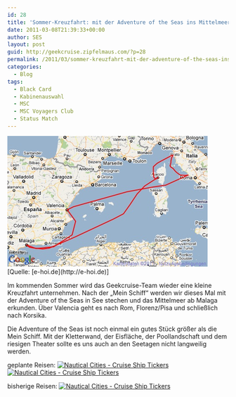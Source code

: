 ```yaml
---
id: 28
title: 'Sommer-Kreuzfahrt: mit der Adventure of the Seas ins Mittelmeer'
date: 2011-03-08T21:39:33+00:00
author: SES
layout: post
guid: http://geekcruise.zipfelmaus.com/?p=28
permalink: /2011/03/sommer-kreuzfahrt-mit-der-adventure-of-the-seas-ins-mittelmeer/
categories:
  - Blog
tags:
  - Black Card
  - Kabinenauswahl
  - MSC
  - MSC Voyagers Club
  - Status Match
---
```


<img loading="lazy" src="/assets/2011/03/adventure_of_the_seas_route_sommer_2011.jpg" alt="" title="Adventure of the Seas - Route ab Malaga"   class="alignnone size-full wp-image-31" />
[Quelle: [e-hoi.de](http://e-hoi.de)]

Im kommenden Sommer wird das Geekcruise-Team wieder eine kleine Kreuzfahrt unternehmen. Nach der &#8222;Mein Schiff&#8220; werden wir dieses Mal mit der Adventure of the Seas in See stechen und das Mittelmeer ab Malaga erkunden. Über Valencia geht es nach Rom, Florenz/Pisa und schließlich nach Korsika.

Die Adventure of the Seas ist noch einmal ein gutes Stück größer als die Mein Schiff. Mit der Kletterwand, der Eisfläche, der Poollandschaft und dem riesigen Theater sollte es uns auch an den Seetagen nicht langweilig werden.

geplante Reisen:
[
<img src="http://ticker.nauticalcities.com/001/d8eca7b8929d0cc50f704eb5648ab42e.png" alt="Nautical Cities - Cruise Ship Tickers" border="0" />](http://www.nauticalcities.com/cruiseships/)
[
<img src="http://ticker.nauticalcities.com/001/eddba9c72b4b14309f60adececf2a7f4.png" alt="Nautical Cities - Cruise Ship Tickers" border="0" />](http://www.nauticalcities.com/cruiseships/)

bisherige Reisen:
[
<img src="http://ticker.nauticalcities.com/001/ef28ecb751e07db83cb030d6063a6cdd.png" border="0" alt="Nautical Cities - Cruise Ship Tickers" />](http://www.nauticalcities.com/cruiseships/)

